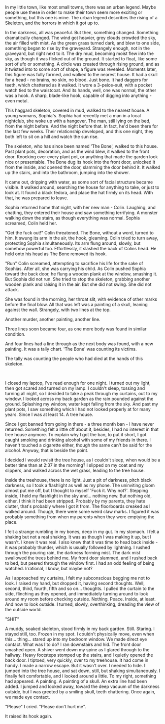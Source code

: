 In my little town, like most small towns, there was an urban legend. Maybe people use these in order to make their town seem more exciting or something, but this one is mine. The urban legend describes the rising of a Skeleton, and the horrors in which it got up to.

In the darkness, all was peaceful. But then, something changed. Something dramatically changed. The wind got heavier, grey clouds crowded the sky, the air filled with mist. As the green grass turned dark, and blew to one side, something began to rise by the graveyard. Strangely enough, not in the graveyard, but right next to it. The dry mud, becoming moist flew into the sky, as though it was flicked out of the ground. It started to float, like some sort of ufo or something. A circle was created through rising ground, and as it twisted into to some sort of shape, a figure was revealed. Moments later, this figure was fully formed, and walked to the nearest house. It had a skull for a head - no brains, no skin, no blood. Just bone. It had daggers for teeth, which chattered as it walked. It wore a 3-peice-suit, with a pocket watch tied to the waistcoat. And its hands, well, one was normal, the other was a hook. A sharp, blade-like hook, capable of digging into anything - even metal.

This haggard skeleton, covered in mud, walked to the nearest house. A young womans, Sophia's. Sophia had recently met a man in a local nightclub, she woke up with a hangover. The man, still lying on the bed, from the night before. And the night before that. In fact, he'd been there for the last few weeks. Their relationship developed, and this one night, they both left to sit on a hill and watch the sun rise.

The skeleton, who has since been named 'The Bone', walked to this house. Past plant pots, decoration, and as the wind blew, it walked to the front door. Knocking over every plant pot, or anything that made the garden look nice or presentable. The Bone dug its hook into the front door, unlocked it from the inside, and opened the door, slamming the door behind it. It walked up the stairs, and into the bathroom, jumping into the shower.

It came out, dripping with water, as some sort of facial structure became visible. It walked around, searching the house for anything to take, or just to look at. It found a black fedora, and place the hat firmly on its head. With that, he was prepared to leave.

Sophia returned home that night, with her new man - Colin. Laughing, and chatting, they entered their house and saw something terrifying. A monster walking down the stairs, as though everything was normal. Sophia screamed, Colin held her.

"Get the fuck out!" Colin threatened. The Bone, without a word, turned to him. It swung its arm in the air, the hook, gleaming. Colin tried to turn away, protecting Sophia simultaneously. Its arm flung around, slowly, but somehow powerful too. Effortlessly, it slashed the back of Colins head. He held onto his head as The Bone removed its hook.

"Run" Colin screamed, attempting to sacrifice his life for the sake of Sophias. After all, she was carrying his child. As Colin pushed Sophia toward the back door, he flung a wooden plank at the window, smashing it. But Sophia did not run. She tried to stop the skeleton, grabbing another wooden plank and raising it in the air. But she did not swing. She did not attack.

She was found in the morning, her throat slit, with evidence of other marks before the final blow. All that was left was a painting of a skull, leaning against the wall. Strangely, with two lines at the top.

Another murder, another painting, another line.

Three lines soon became four, as one more body was found in similar condition.

And four lines had a line through as the next body was found, with a new painting. It was a tally chart. 'The Bone' was counting its victims.

The tally was counting the people who had died at the hands of this skeleton.

&#x200B;

I closed my laptop, I've read enough for one night. I turned out my light, then got scared and turned on my lamp. I couldn't sleep, tossing and turning all night, so I decided to take a peak through my curtains, out to my window. I looked across my back garden as the rain pounded against the ground. Splashing my window, water kept falling from the sky. And past my plant pots, I saw something which I had not looked properly at for many years. Since I was at least 14. A tree house.

Since I got banned from going in there - a three month ban - I have never returned. Something felt a little off about it, besides, I had no interest in that tree house anymore. To explain why I got the ban, to put it short, I got caught smoking and drinking alcohol with some of my friends in there. I haven't touched a cigarette either, though the same can't be said for the alcohol. Anyway, that is beside the point.

I decided I would revisit the tree house, as I couldn't sleep, when would be a better time than at 2:37 in the morning? I slipped on my coat and my slippers, and walked across the wet grass, leading to the tree house.

Inside the treehouse, there is no light. Just a pit of darkness, pitch black darkness, so I took a flashlight as well as my phone. The uninviting gloom almost put me off, but I thought to myself 'Fuck it. Why not?'. Stepping inside, I held my flashlight in the sky and... nothing new. But nothing old, either. I think it had been stripped. Probably by my parents, they hate clutter, that's probably where I got it from. The floorboards creaked as I walked around. Though, there were some weird claw marks. I figured it was probably something from when my parents when they were emptying the place.

I felt a strange rumbling in my bones, deep in my gut. In my stomach. I felt a shaking but not a real shaking. It was as though I was making it up, but I wasn't. I knew it was real. I also knew that it was time to head back inside - it was probably thunder, which is usually followed by lightning. I rushed through the pouring rain, the darkness forming mist. The dark mist swallowed the trees behind me. My front door slammed, and I rushed back to bed, but peered through the window first. I had an odd feeling of being watched. Irrational, I know, but maybe not?

As I approached my curtains, I felt my subconscious begging me not to look. I raised my hand, but dropped it, having second thoughts. Well, second, third, fourth, fifth and so on... thoughts. I pulled the curtain to the side, flinching as they opened, and immediately turning around to look around my room before checking outside. Nothing. Peace. Inside, at least. And now to look outside. I turned, slowly, overthinking, dreading the view of the outside world.

"SHIT"

A muddy, soaked skeleton, stood firmly in my back garden. Still. Staring. I stayed still, too. Frozen in my spot. I couldn't physically move, even when this... thing... stared up into my bedroom window. We made direct eye contact. What was I to do? I ran downstairs and hid. The front door smashed open. A shiver went down my spine as I glared through to the hallway. Heavy footsteps stomped up the stairs, and I quietly opened the back door. I tiptoed, very quickly, over to my treehouse. It had come in handy. I made a narrow escape. But it wasn't over. I needed to hide. I jumped into the tree house, and sat down, still, but shaking simultaneously. I finally felt comfortable, and I looked around a little. To my right, something had appeared. A painting. A painting of a skull. An extra line had been added. I jumped and looked away, toward the deep vacuum of the darkness outside, but I was greeted by a smiling skull, teeth chattering. Once again, we made eye contact.

"Please" I cried. "Please don't hurt me".

It raised its hook again.